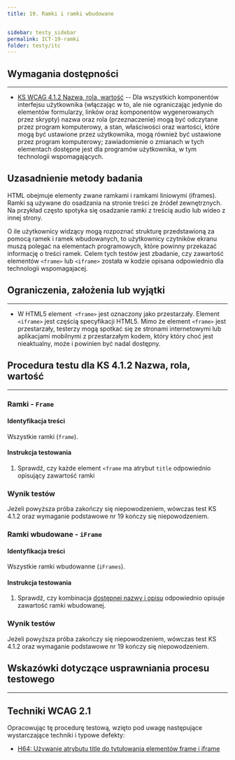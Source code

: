 ```yaml
---
title: 19. Ramki i ramki wbudowane


sidebar: testy_sidebar
permalink: ICT-19-ramki
folder: testy/itc
---
```



## Wymagania dostępności
--------------------------
-   [KS WCAG 4.1.2 Nazwa, rola, wartość](https://wcag.lepszyweb.pl/#name-role-value) -- Dla wszystkich komponentów interfejsu użytkownika (włączając w to, ale nie ograniczając jedynie do elementów formularzy, linków oraz komponentów wygenerowanych przez skrypty) nazwa oraz rola (przeznaczenie) mogą być odczytane przez program komputerowy, a stan, właściwości oraz wartości, które mogą być ustawione przez użytkownika, mogą również być ustawione przez program komputerowy; zawiadomienie o zmianach w tych elementach dostępne jest dla programów użytkownika, w tym technologii wspomagających.

## Uzasadnienie metody badania
HTML  obejmuje elementy zwane ramkami i ramkami liniowymi (iframes). Ramki są używane do osadzania na stronie treści ze źródeł zewnętrznych. Na przykład często spotyka się osadzanie ramki z treścią audio lub wideo z innej strony.

O ile użytkownicy widzący mogą rozpoznać strukturę przedstawioną za pomocą ramek i ramek wbudowanych, to użytkownicy czytników ekranu muszą polegać na elementach programowych, które powinny przekazać informację o treści ramek. Celem tych testów jest zbadanie, czy zawartość elementów `<frame>` lub `<iframe>` została w kodzie opisana odpowiednio dla technologii wspomagajacej.   

## Ograniczenia, założenia lub wyjątki
---------------------------------------
- W HTML5 element  `<frame>` jest oznaczony jako przestarzały. Element `<iframe>` jest częścią specyfikacji HTML5.
Mimo że element `<frame>` jest przestarzały, testerzy mogą spotkać się ze stronami internetowymi lub aplikacjami mobilnymi z przestarzałym kodem, który który choć jest nieaktualny, może i powinien być nadal dostępny.

## Procedura testu dla KS 4.1.2 Nazwa, rola, wartość
---------------------------------------------
### Ramki - `Frame`

#### Identyfikacja treści
Wszystkie ramki (`frame`).

#### Instrukcja testowania
1.  Sprawdź, czy każde element `<frame` ma atrybut `title` odpowiednio opisujący zawartość ramki


### Wynik testów
Jeżeli powyższa próba zakończy się niepowodzeniem, wówczas test KS 4.1.2 oraz wymaganie podstawowe nr 19 kończy się niepowodzeniem.

### Ramki wbudowane - `iFrame`

#### Identyfikacja treści
Wszystkie ramki wbudowanne (`iFrames`).

#### Instrukcja testowania
1.  Sprawdź, czy kombinacja [dostępnej nazwy i opisu](https://www.w3.org/TR/html-aam-1.0/#iframe-element) odpowiednio opisuje zawartość ramki wbudowanej.

### Wynik testów
Jeżeli powyższa próba zakończy się niepowodzeniem, wówczas test KS 4.1.2 oraz wymaganie podstawowe nr 19 kończy się niepowodzeniem.

##  Wskazówki dotyczące usprawniania procesu testowego

---------------------------------------------
## Techniki WCAG 2.1
Opracowując tę procedurę testową, wzięto pod uwagę następujące wystarczające techniki i typowe defekty:
-   [H64: Używanie atrybutu title do tytułowania elementów frame i iframe](http://www.w3.org/TR/WCAG20-TECHS/H64.html)

